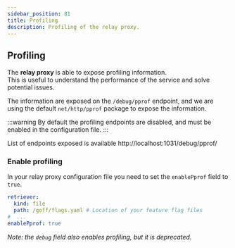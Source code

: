 ```yaml
---
sidebar_position: 81
title: Profiling
description: Profiling of the relay proxy.
---
```


## Profiling

The **relay proxy** is able to expose profiling information.  
This is useful to understand the performance of the service and solve potential issues.

The information are exposed on the `/debug/pprof` endpoint, and we are using the default `net/http/pprof` package
to expose the information.

:::warning
By default the profiling endpoints are disabled, and must be enabled in the configuration file.
:::

List of endpoints exposed is available http://localhost:1031/debug/pprof/

### Enable profiling

In your relay proxy configuration file you need to set the `enablePprof` field to `true`.

```yaml {5}
retriever:
  kind: file
  path: /goff/flags.yaml # Location of your feature flag files
#  ...
enablePprof: true
```

_Note: the `debug` field also enables profiling, but it is deprecated._
